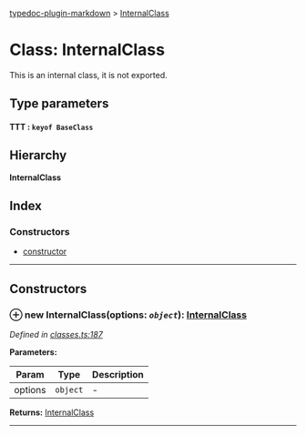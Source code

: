 [typedoc-plugin-markdown](../README.md) > [InternalClass](../classes/internalclass.md)

# Class: InternalClass

This is an internal class, it is not exported.

## Type parameters
#### TTT :  `keyof BaseClass`
## Hierarchy

**InternalClass**

## Index

### Constructors

* [constructor](internalclass.md#markdown-header-constructor)

---

## Constructors

### ⊕ **new InternalClass**(options: *`object`*): [InternalClass](internalclass.md)

*Defined in [classes.ts:187](https://bitbucket.org/owner/repository_name/src/master/src/classes.ts?fileviewer&amp;#x3D;file-view-default#classes.ts-187)*

**Parameters:**

| Param | Type | Description |
| ------ | ------ | ------ |
| options | `object`   |  - |

**Returns:** [InternalClass](internalclass.md)

---


